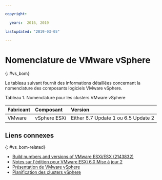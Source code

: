 ```yaml
---

copyright:

  years:  2016, 2019

lastupdated: "2019-03-05"

---
```


# Nomenclature de VMware vSphere
{: #vs_bom}

Le tableau suivant fournit des informations détaillées concernant la nomenclature des composants logiciels VMware vSphere.

Tableau 1. Nomenclature pour les clusters VMware vSphere

| Fabricant | Composant                       | Version |
|:-------------|:--------------------------------|:--------|
| VMware       | vSphere ESXi                    | Either 6.7 Update 1 ou 6.5 Update 2 |

## Liens connexes
{: #vs_bom-related}

* [Build numbers and versions of VMware ESXi/ESX (2143832)](https://kb.vmware.com/s/article/2143832)
* [Notes sur l'édition pour VMware ESXi 6.0 Mise à jour 2](https://docs.vmware.com/en/VMware-vSphere/6.0/rn/vsphere-esxi-60u2-release-notes.html)
* [Présentation de VMware vSphere](/docs/services/vmwaresolutions/vsphere?topic=vmware-solutions-vs_vsphereclusteroverview)
* [Planification des clusters vSphere](/docs/services/vmwaresolutions/vsphere?topic=vmware-solutions-vs_planning)

